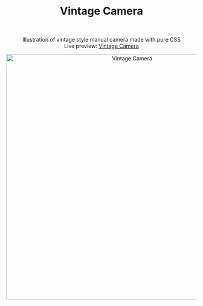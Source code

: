 <h1 align="center">Vintage Camera</h1><br>
<p align="center">Illustration of vintage style manual camera made with pure CSS<br>
Live preview: <a href="https://themalni.github.io/camera">Vintage Camera</a><br>

<p align="center">
<img src="https://cloud.githubusercontent.com/assets/12295765/23827711/ecf1134c-06b9-11e7-9c80-77faa493aa39.png" width="650" alt="Vintage Camera"></p>
